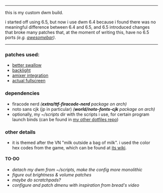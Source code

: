 ***
this is my custom dwm build.

i started off using 6.5, but now i use dwm 6.4 because i found there was no meaningful difference between 6.4 and 6.5, and 6.5 introduced changes that broke many patches that, at the moment of writing this, have no 6.5 ports *(e.g. [awesomebar](https://dwm.suckless.org/patches/awesomebar/))*.
***

### patches used:
+ [better swallow](https://dwm.suckless.org/patches/betterswallow/)
+ [backlight](https://dwm.suckless.org/patches/backlight/)
+ [amixer integration](https://dwm.suckless.org/patches/amixer-integration/)
+ [actual fullscreen](https://dwm.suckless.org/patches/actualfullscreen/)

### dependencies
+ firacode nerd *(**extra/ttf-firacode-nerd** package on arch)*
+ noto sans cjk (jp in particular) *(**world/noto-fonts-cjk** package on arch)*
+ optionally, my *~/scripts* dir with the scripts i use, for certain program launch binds (can be found in [my other dotfiles repo](https://github.com/akai-hana/dotfiles))

### other details
- it is themed after the VN "milk outside a bag of milk". i used the color hex codes from the game, which can be found at [its wiki](https://milk.wiki.gg/wiki/Milk_outside_a_bag_of_milk_outside_a_bag_of_milk#Color_Palette).

#### TO-DO
+ *detach my dwm from ~/scripts, make the config more monolithic*
+ *figure out brightness & volume patches*
+ *maybe do scratchpads?*
+ *configure and patch dmenu with inspiration from bread's video*
